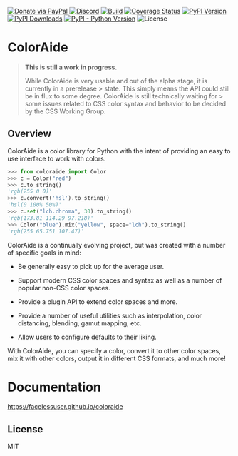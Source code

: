 [![Donate via PayPal][donate-image]][donate-link]
[![Discord][discord-image]][discord-link]
[![Build][github-ci-image]][github-ci-link]
[![Coverage Status][codecov-image]][codecov-link]
[![PyPI Version][pypi-image]][pypi-link]
[![PyPI Downloads][pypi-down]][pypi-link]
[![PyPI - Python Version][python-image]][pypi-link]
![License][license-image-mit]

# ColorAide

> **This is still a work in progress.**
>
> While ColorAide is very usable and out of the alpha stage, it is currently in a prerelease > state. This simply means
> the API could still be in flux to some degree. ColorAide is still technically waiting for > some issues related to CSS
> color syntax and behavior to be decided by the CSS Working Group.

## Overview

ColorAide is a color library for Python with the intent of providing an easy to use interface to work with colors.

```python
>>> from coloraide import Color
>>> c = Color("red")
>>> c.to_string()
'rgb(255 0 0)'
>>> c.convert('hsl').to_string()
'hsl(0 100% 50%)'
>>> c.set("lch.chroma", 30).to_string()
'rgb(173.81 114.29 97.218)'
>>> Color("blue").mix("yellow", space="lch").to_string()
'rgb(255 65.751 107.47)'
```

ColorAide is a continually evolving project, but was created with a number of specific goals in mind:

- Be generally easy to pick up for the average user.

- Support modern CSS color spaces and syntax as well as a number of popular non-CSS color spaces.

- Provide a plugin API to extend color spaces and more.

- Provide a number of useful utilities such as interpolation, color distancing, blending, gamut mapping, etc.

- Allow users to configure defaults to their liking.

With ColorAide, you can specify a color, convert it to other color spaces, mix it with other colors, output it in
different CSS formats, and much more!

# Documentation

https://facelessuser.github.io/coloraide

## License

MIT

[github-ci-image]: https://github.com/facelessuser/coloraide/workflows/build/badge.svg?branch=master&event=push
[github-ci-link]: https://github.com/facelessuser/coloraide/actions?query=workflow%3Abuild+branch%3Amaster
[discord-image]: https://img.shields.io/discord/678289859768745989?logo=discord&logoColor=aaaaaa&color=mediumpurple&labelColor=333333
[discord-link]:https://discord.gg/TWs8Tgr
[codecov-image]: https://img.shields.io/codecov/c/github/facelessuser/coloraide/master.svg?logo=codecov&logoColor=aaaaaa&labelColor=333333
[codecov-link]: https://codecov.io/github/facelessuser/coloraide
[pypi-image]: https://img.shields.io/pypi/v/coloraide.svg?logo=pypi&logoColor=aaaaaa&labelColor=333333
[pypi-down]: https://img.shields.io/pypi/dm/coloraide.svg?logo=pypi&logoColor=aaaaaa&labelColor=333333
[pypi-link]: https://pypi.python.org/pypi/coloraide
[python-image]: https://img.shields.io/pypi/pyversions/coloraide?logo=python&logoColor=aaaaaa&labelColor=333333
[license-image-mit]: https://img.shields.io/badge/license-MIT-blue.svg?labelColor=333333
[donate-image]: https://img.shields.io/badge/Donate-PayPal-3fabd1?logo=paypal
[donate-link]: https://www.paypal.me/facelessuser
